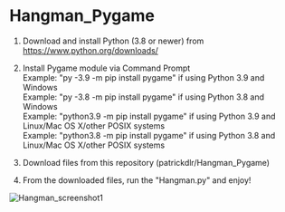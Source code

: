 # Hangman_Pygame

1. Download and install Python (3.8 or newer) from https://www.python.org/downloads/

2. Install Pygame module via Command Prompt <br />
Example: "py -3.9 -m pip install pygame" if using Python 3.9 and Windows <br />
Example: "py -3.8 -m pip install pygame" if using Python 3.8 and Windows <br />
Example: "python3.9 -m pip install pygame" if using Python 3.9 and Linux/Mac OS X/other POSIX systems <br />
Example: "python3.8 -m pip install pygame" if using Python 3.8 and Linux/Mac OS X/other POSIX systems <br />

3. Download files from this repository (patrickdlr/Hangman_Pygame)

4. From the downloaded files, run the "Hangman.py" and enjoy!

![Hangman_screenshot1](https://user-images.githubusercontent.com/59127562/114457737-395fa780-9b93-11eb-8b61-3fed30e6023d.PNG)


